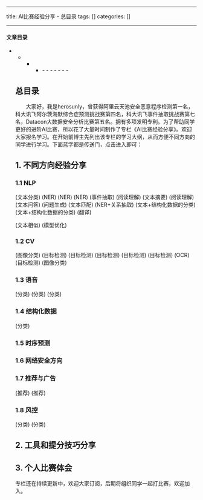 
--- 
title:  AI比赛经验分享 - 总目录 
tags: []
categories: [] 

---


#### 文章目录
- - - <ul><li>- - - - - - - 


## 总目录

  大家好，我是herosunly，曾获得阿里云天池安全恶意程序检测第一名，科大讯飞阿尔茨海默综合症预测挑战赛第四名，科大讯飞事件抽取挑战赛第七名，Datacon大数据安全分析比赛第五名。拥有多项发明专利。为了帮助同学更好的进阶AI比赛，所以花了大量时间制作了专栏《AI比赛经验分享》。欢迎大家报名学习。在开始前博主先列出该专栏的学习大纲，从而方便不同方向的同学进行学习。下面蓝字都是传送门，点击进入即可：

## 1. 不同方向经验分享

### 1.1 NLP

 (文本分类)  (NER)  (NER)  (NER)  (事件抽取)  (阅读理解)  (文本摘要)  (阅读理解)  (文本问答)  (问题生成)  (文本匹配) (NER+关系抽取) (文本+结构化数据的分类) (文本+结构化数据的分类) (翻译)

(文本相似) (模型优化)

### 1.2 CV

(图像分类) (目标检测) (目标检测) (目标检测) (目标检测)  (目标检测)  (OCR)  (目标检测)  (图像分类)

### 1.3 语音

(分类)  (分类)  (分类)

### 1.4 结构化数据

 (分类)

### 1.5 时序预测

  

### 1.6 网络安全方向

     

### 1.7 推荐与广告

 (推荐) (推荐)

### 1.8 风控

 (分类) (分类)

## 2. 工具和提分技巧分享

       

## 3. 个人比赛体会

 

专栏还在持续更新中，欢迎大家订阅，后期将组织同学一起打比赛，欢迎加入。

